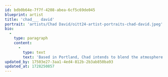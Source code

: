 ```yaml
---
id: bdb0b64e-7f7f-4208-abea-6cf5c69de045
blueprint: artist
title: 'chad___ david'
portrait: 'artists/Chad David/oitt24-artist-portraits-chad-david.jpeg'
bio:
  -
    type: paragraph
    content:
      -
        type: text
        text: 'Based in Portland, Chad intends to blend the atmosphere of queer dance euphoria with a thoughtfully freaky approach to processing one’s emotions. Sets unbound by genre or tempo designed to move the listener through all the hidden parts of their being, born and reborn on the dancefloor ⋆ ˚｡⋆୨୧˚ .・。.・゜✭・.・✫・゜・。. ༄ؘ ۪۪۫۫ ▹▫◃ ۪۪۫۫ ༄ؘ ･ﾟﾟ･｡.・゜゜・*°:⋆ₓ'
updated_by: 17503e27-3aa1-4ed4-812b-2b3ab850ba93
updated_at: 1728250857
---
```

